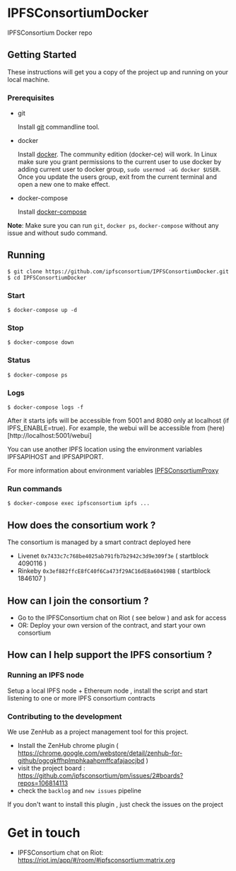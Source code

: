 # IPFSConsortiumDocker 

IPFSConsortium Docker repo

## Getting Started

These instructions will get you a copy of the project up and running on your local machine.

### Prerequisites

- git

   Install [git](https://git-scm.com/book/en/v2/Getting-Started-Installing-Git) commandline tool.

- docker

   Install [docker](https://docs.docker.com/engine/installation). The community edition (docker-ce) will work. In Linux make sure you grant permissions to the current user to use docker by adding current user to docker group, `sudo usermod -aG docker $USER`. Once you update the users group, exit from the current terminal and open a new one to make effect.

- docker-compose

   Install [docker-compose](https://docs.docker.com/compose/install)
   
**Note**: Make sure you can run `git`, `docker ps`, `docker-compose` without any issue and without sudo command.

## Running

```
$ git clone https://github.com/ipfsconsortium/IPFSConsortiumDocker.git
$ cd IPFSConsortiumDocker
```

### Start
```
$ docker-compose up -d
```
### Stop
```
$ docker-compose down
```
### Status
```
$ docker-compose ps
```
### Logs
```
$ docker-compose logs -f
```

After it starts ipfs will be accessible from 5001 and 8080 only at localhost (if IPFS_ENABLE=true). For example, the webui will be accessible from (here)[http://localhost:5001/webui]

You can use another IPFS location using the environment variables IPFSAPIHOST and IPFSAPIPORT.

For more information about environment variables [IPFSConsortiumProxy](https://github.com/ipfsconsortium/IPFSConsortiumProxy)

### Run commands
```
$ docker-compose exec ipfsconsortium ipfs ...
```

## How does the consortium work ?

The consortium is managed by a smart contract deployed here 

* Livenet `0x7433c7c768be4025ab791fb7b2942c3d9e309f3e` ( startblock 4090116 )
* Rinkeby `0x3ef882ffcE8fC40f6Ca473f29AC16dE8a60419BB` ( startblock 1846107 )

## How can I join the consortium ?

* Go to the IPFSConsortium chat on Riot ( see below ) and ask for access
* OR: Deploy your own version of the contract, and start your own consortium

## How can I help support the IPFS consortium ?

### Running an IPFS node

Setup a local IPFS node + Ethereum node , install the script and start listening to one or more IPFS consortium contracts

### Contributing to the development

We use ZenHub as a project management tool for this project.

- Install the ZenHub chrome plugin ( https://chrome.google.com/webstore/detail/zenhub-for-github/ogcgkffhplmphkaahpmffcafajaocjbd )
- visit the project board : https://github.com/ipfsconsortium/pm/issues/2#boards?repos=106814113
- check the `backlog` and `new issues` pipeline 

If you don't want to install this plugin , just check the issues on the project 

# Get in touch

- IPFSConsortium chat on Riot: https://riot.im/app/#/room/#ipfsconsortium:matrix.org
